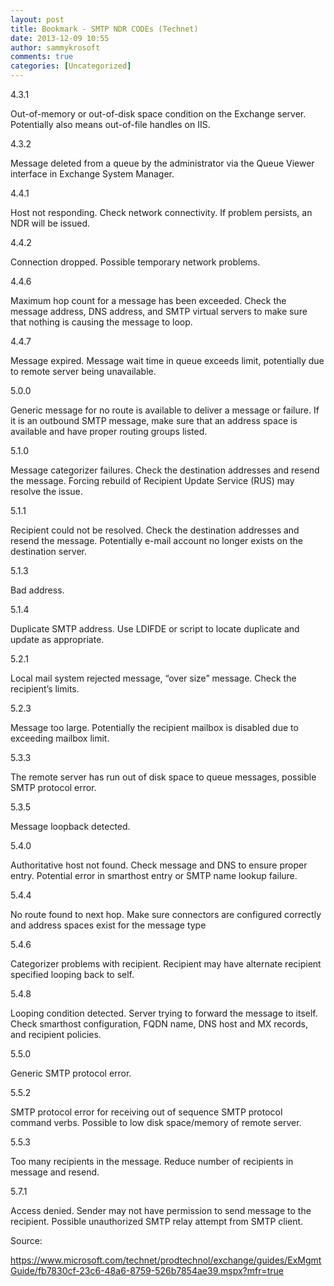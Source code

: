 ```yaml
---
layout: post
title: Bookmark - SMTP NDR CODEs (Technet)
date: 2013-12-09 10:55
author: sammykrosoft
comments: true
categories: [Uncategorized]
---
```

<p><p></p><p>4.3.1</p><p>Out-of-memory or out-of-disk space condition on the Exchange server. Potentially also means out-of-file handles on IIS.</p><p>4.3.2</p><p>Message deleted from a queue by the administrator via the Queue Viewer interface in Exchange System Manager.</p><p>4.4.1</p><p>Host not responding. Check network connectivity. If problem persists, an NDR will be issued.</p><p>4.4.2</p><p>Connection dropped. Possible temporary network problems.</p><p>4.4.6</p><p>Maximum hop count for a message has been exceeded. Check the message address, DNS address, and SMTP virtual servers to make sure that nothing is causing the message to loop.</p><p>4.4.7</p><p>Message expired. Message wait time in queue exceeds limit, potentially due to remote server being unavailable.</p><p>5.0.0</p><p>Generic message for no route is available to deliver a message or failure. If it is an outbound SMTP message, make sure that an address space is available and have proper routing groups listed.</p><p>5.1.0</p><p>Message categorizer failures. Check the destination addresses and resend the message. Forcing rebuild of Recipient Update Service (RUS) may resolve the issue.</p><p>5.1.1</p><p>Recipient could not be resolved. Check the destination addresses and resend the message. Potentially e-mail account no longer exists on the destination server.</p><p>5.1.3</p><p>Bad address.</p><p>5.1.4</p><p>Duplicate SMTP address. Use LDIFDE or script to locate duplicate and update as appropriate.</p><p>5.2.1</p><p>Local mail system rejected message, &ldquo;over size&rdquo; message. Check the recipient&rsquo;s limits.</p><p>5.2.3</p><p>Message too large. Potentially the recipient mailbox is disabled due to exceeding mailbox limit.</p><p>5.3.3</p><p>The remote server has run out of disk space to queue messages, possible SMTP protocol error.</p><p>5.3.5</p><p>Message loopback detected.</p><p>5.4.0</p><p>Authoritative host not found. Check message and DNS to ensure proper entry. Potential error in smarthost entry or SMTP name lookup failure.</p><p>5.4.4</p><p>No route found to next hop. Make sure connectors are configured correctly and address spaces exist for the message type</p><p>5.4.6</p><p>Categorizer problems with recipient. Recipient may have alternate recipient specified looping back to self.</p><p>5.4.8</p><p>Looping condition detected. Server trying to forward the message to itself. Check smarthost configuration, FQDN name, DNS host and MX records, and recipient policies.</p><p>5.5.0</p><p>Generic SMTP protocol error.</p><p>5.5.2</p><p>SMTP protocol error for receiving out of sequence SMTP protocol command verbs. Possible to low disk space/memory of remote server.</p><p>5.5.3</p><p>Too many recipients in the message. Reduce number of recipients in message and resend.</p><p>5.7.1</p><p>Access denied. Sender may not have permission to send message to the recipient. Possible unauthorized SMTP relay attempt from SMTP client.</p><p></p><p></p><p>Source: </p><a title="https://www.microsoft.com/technet/prodtechnol/exchange/guides/ExMgmtGuide/fb7830cf-23c6-48a6-8759-526b7854ae39.mspx?mfr=true" href="https://www.microsoft.com/technet/prodtechnol/exchange/guides/ExMgmtGuide/fb7830cf-23c6-48a6-8759-526b7854ae39.mspx?mfr=true">https://www.microsoft.com/technet/prodtechnol/exchange/guides/ExMgmtGuide/fb7830cf-23c6-48a6-8759-526b7854ae39.mspx?mfr=true</a></p>

